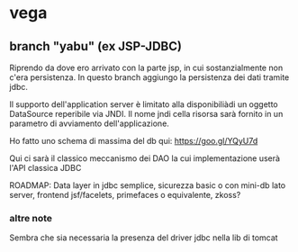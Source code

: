 # vega

## branch "yabu" (ex JSP-JDBC)

Riprendo da dove ero arrivato con la parte jsp, in cui sostanzialmente non c'era persistenza.
In questo branch aggiungo la persistenza dei dati tramite jdbc.

Il supporto dell'application server è limitato alla disponibiliàdi un oggetto DataSource reperibile via JNDI. Il nome jndi cella risorsa sarà fornito in un parametro di avviamento dell'applicazione.

Ho fatto uno schema di massima del db qui: https://goo.gl/YQyU7d

Qui ci sarà il classico meccanismo dei DAO la cui implementazione userà l'API classica JDBC

ROADMAP: Data layer in jdbc semplice, sicurezza basic o con mini-db lato server, frontend jsf/facelets, primefaces o equivalente, zkoss?

### altre note

Sembra che sia necessaria la presenza del driver jdbc nella lib di tomcat
